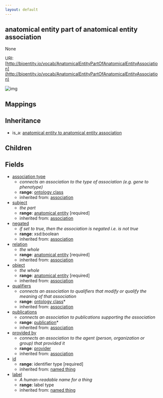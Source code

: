 ```yaml
---
layout: default
---
```


## anatomical entity part of anatomical entity association


None

URI: [http://bioentity.io/vocab/AnatomicalEntityPartOfAnatomicalEntityAssociation](http://bioentity.io/vocab/AnatomicalEntityPartOfAnatomicalEntityAssociation)


![img](http://yuml.me/diagram/nofunky/class/%5Banatomical%20entity%20to%20anatomical%20entity%20association%5D%5E-%5Banatomical%20entity%20part%20of%20anatomical%20entity%20association%5D%2C%20%5Banatomical%20entity%20part%20of%20anatomical%20entity%20association%5D-association%20type%20%3E%5Bontology%20class%5D%2C%20%5Banatomical%20entity%20part%20of%20anatomical%20entity%20association%5D-subject%20%3E%5Banatomical%20entity%5D%2C%20%5Borganismal%20entity%5D%5E-%5Banatomical%20entity%5D%2C%20%5Banatomical%20entity%5D-in%20taxon%20%3E%5Borganism%20taxon%5D%2C%20%5Bontology%20class%5D%5E-%5Borganism%20taxon%5D%2C%20%5Banatomical%20entity%20part%20of%20anatomical%20entity%20association%5D-relation%20%3E%5Banatomical%20entity%5D%2C%20%5Banatomical%20entity%20part%20of%20anatomical%20entity%20association%5D-object%20%3E%5Banatomical%20entity%5D%2C%20%5Banatomical%20entity%20part%20of%20anatomical%20entity%20association%5D-qualifiers%20%3E%5Bontology%20class%5D%2C%20%5Banatomical%20entity%20part%20of%20anatomical%20entity%20association%5D-publications%20%3E%5Bpublication%5D%2C%20%5Binformation%20content%20entity%5D%5E-%5Bpublication%5D%2C%20%5Banatomical%20entity%20part%20of%20anatomical%20entity%20association%5D-provided%20by%20%3E%5Bprovider%5D%2C%20%5Badministrative%20entity%5D%5E-%5Bprovider%5D)
## Mappings


## Inheritance

 *  is_a: [anatomical entity to anatomical entity association](AnatomicalEntityToAnatomicalEntityAssociation.html)

## Children



## Fields

 * [association type](association_type.html)
    * _connects an association to the type of association (e.g. gene to phenotype)_
    * __range__: [ontology class](OntologyClass.html)
    * inherited from: [association](Association.html)
 * [subject](subject.html)
    * _the part_
    * __range__: [anatomical entity](AnatomicalEntity.html) [required]
    * inherited from: [association](Association.html)
 * [negated](negated.html)
    * _if set to true, then the association is negated i.e. is not true_
    * __range__: xsd:boolean
    * inherited from: [association](Association.html)
 * [relation](relation.html)
    * _the whole_
    * __range__: [anatomical entity](AnatomicalEntity.html) [required]
    * inherited from: [association](Association.html)
 * [object](object.html)
    * _the whole_
    * __range__: [anatomical entity](AnatomicalEntity.html) [required]
    * inherited from: [association](Association.html)
 * [qualifiers](qualifiers.html)
    * _connects an association to qualifiers that modify or qualify the meaning of that association_
    * __range__: [ontology class](OntologyClass.html)*
    * inherited from: [association](Association.html)
 * [publications](publications.html)
    * _connects an association to publications supporting the association_
    * __range__: [publication](Publication.html)*
    * inherited from: [association](Association.html)
 * [provided by](provided_by.html)
    * _connects an association to the agent (person, organization or group) that provided it_
    * __range__: [provider](Provider.html)
    * inherited from: [association](Association.html)
 * [id](id.html)
    * __range__: identifier type [required]
    * inherited from: [named thing](NamedThing.html)
 * [label](label.html)
    * _A human-readable name for a thing_
    * __range__: label type
    * inherited from: [named thing](NamedThing.html)
